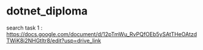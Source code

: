 # dotnet_diploma
search task 1 :  https://docs.google.com/document/d/12pTmWu_RvPQfOEb5ySAtTHeOAtzdTWiK8i2NHGtltr8/edit?usp=drive_link
